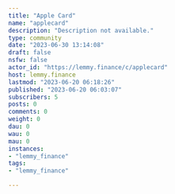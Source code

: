 ```yaml
---
title: "Apple Card" 
name: "applecard"
description: "Description not available."
type: community
date: "2023-06-30 13:14:08"
draft: false
nsfw: false
actor_id: "https://lemmy.finance/c/applecard"
host: lemmy.finance
lastmod: "2023-06-20 06:18:26"
published: "2023-06-20 06:03:07"
subscribers: 5
posts: 0
comments: 0
weight: 0
dau: 0
wau: 0
mau: 0
instances:
- "lemmy_finance"
tags: 
- "lemmy_finance"

---
```

